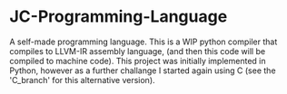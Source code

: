 # JC-Programming-Language
A self-made programming language.
This is a WIP python compiler that compiles to LLVM-IR assembly language, (and then this code will be compiled to machine code). This project was initially implemented in Python, however as a further challange I started again using C (see the 'C_branch' for this alternative version).
